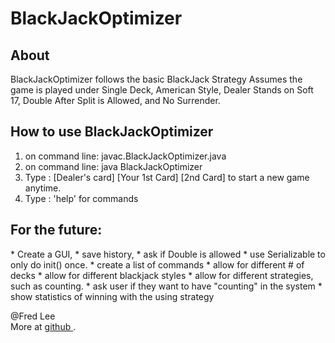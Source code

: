 <h1> BlackJackOptimizer </h1>
<h2> About </h2>
BlackJackOptimizer follows the basic BlackJack Strategy
Assumes the game is played under Single Deck, American Style,
Dealer Stands on Soft 17, Double After Split is Allowed, and 
No Surrender.

<h2> How to use BlackJackOptimizer </h2>
<ol>
<li> on command line: javac.BlackJackOptimizer.java </li>
<li> on command line: java BlackJackOptimizer </li>
<li> Type : [Dealer's card] [Your 1st Card] [2nd Card] to start a new game anytime. </li>
<li> Type : 'help' for commands </li>
</ol>

<h2> For the future: </h2>
 * Create a GUI, 
 * save history, 
 * ask if Double is allowed
 * use Serializable to only do init() once.
 * create a list of commands
 * allow for different # of decks
 * allow for different blackjack styles
 * allow for different strategies, such as counting.
 * ask user if they want to have "counting" in the system
 * show statistics of winning with the using strategy

 <p> @Fred Lee <br /> More at <a href="http://www.fredlee0109.github.io"> github </a>.</p>